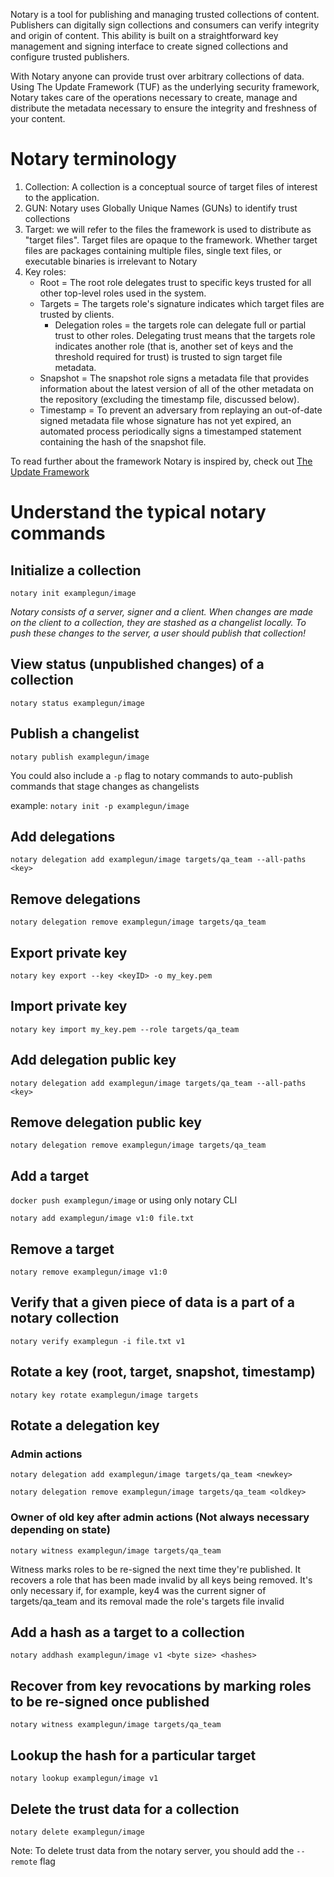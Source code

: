 <!--[metadata]>
+++
title = "Understand the typical commands"
description = "Description of key notary commands"
keywords = ["docker, notary, notary-client"]
+++
<![end-metadata]-->

Notary is a tool for publishing and managing trusted collections of content. Publishers can digitally sign collections and consumers can verify integrity and origin of content. This ability is built on a straightforward key management and signing interface to create signed collections and configure trusted publishers.

With Notary anyone can provide trust over arbitrary collections of data. Using The Update Framework (TUF) as the underlying security framework, Notary takes care of the operations necessary to create, manage and distribute the metadata necessary to ensure the integrity and freshness of your content.

# Notary terminology 

1. Collection: A collection is a conceptual source of target files of interest to the application.
2. GUN: Notary uses Globally Unique Names (GUNs) to identify trust collections
3. Target: we will refer to the files the framework is used to distribute as "target files".  Target files are opaque to the framework. Whether target files are packages containing multiple files, single text files, or executable binaries is irrelevant to Notary 
4. Key roles: 
    - Root = The root role delegates trust to specific keys trusted for all other top-level roles used in the system.
    - Targets = The targets role's signature indicates which target files are trusted by clients. 
        - Delegation roles = the targets role can delegate full or partial trust to other roles.  Delegating trust means that the targets role indicates another role (that is, another set of keys and the threshold required for trust) is trusted to sign target file metadata.
    - Snapshot =  The snapshot role signs a metadata file that provides information about the latest version of all of the other metadata on the repository (excluding the timestamp file, discussed below).
    - Timestamp =  To prevent an adversary from replaying an out-of-date signed metadata file whose signature has not yet expired, an automated process periodically signs a timestamped statement containing the hash of the snapshot file.

To read further about the framework Notary is inspired by, check out [The Update Framework](https://github.com/theupdateframework/tuf/blob/develop/docs/tuf-spec.txt)

# Understand the typical notary commands

## Initialize a collection
`notary init examplegun/image`

*Notary consists of a server, signer and a client. When changes are made on the client to a collection, they are stashed as a changelist locally. To push these changes to the server, a user should publish that collection!*

## View status (unpublished changes) of a collection
`notary status examplegun/image`

## Publish a changelist
`notary publish examplegun/image`

You could also include a `-p` flag to notary commands to auto-publish commands that stage changes as changelists 

example: `notary init -p examplegun/image`

## Add delegations
`notary delegation add examplegun/image targets/qa_team --all-paths <key>`

## Remove delegations
`notary delegation remove examplegun/image targets/qa_team`

## Export private key
`notary key export --key <keyID> -o my_key.pem`

## Import private key
`notary key import my_key.pem --role targets/qa_team`

## Add delegation public key
`notary delegation add examplegun/image targets/qa_team --all-paths <key>`

## Remove delegation public key
`notary delegation remove examplegun/image targets/qa_team`

## Add a target 
`docker push examplegun/image`
or using only notary CLI

`notary add examplegun/image v1:0 file.txt`

## Remove a target
`notary remove examplegun/image v1:0`

## Verify that a given piece of data is a part of a notary collection
`notary verify examplegun -i file.txt v1`

## Rotate a key (root, target, snapshot, timestamp)
`notary key rotate examplegun/image targets`

## Rotate a delegation key
### Admin actions
`notary delegation add examplegun/image targets/qa_team <newkey>`

`notary delegation remove examplegun/image targets/qa_team <oldkey>`

### Owner of old key after admin actions (Not always necessary depending on state)
`notary witness examplegun/image targets/qa_team`

Witness marks roles to be re-signed the next time they're published. It recovers a role that has been made invalid by all keys being removed. It's only necessary if, for example, key4 was the current signer of targets/qa_team and its removal made the role's targets file invalid

## Add a hash as a target to a collection
`notary addhash examplegun/image v1 <byte size> <hashes>`

## Recover from key revocations by marking roles to be re-signed once published
`notary witness examplegun/image targets/qa_team`

## Lookup the hash for a particular target 
`notary lookup examplegun/image v1`

## Delete the trust data for a collection
`notary delete examplegun/image`

Note: To delete trust data from the notary server, you should add the `--remote` flag